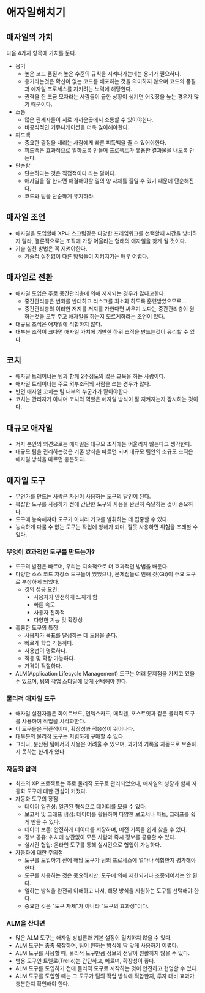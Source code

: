 # 애자일해치기

## 애자일의 가치
다음 4가지 항목에 가치를 둔다.
* 용기
    * 높은 코드 품질과 높은 수준의 규칙을 지켜나가는데는 용기가 필요하다.
    * 용기라는것은 확신이 없는 코드를 배포하는 것을 의미하지 않으며 코드의 품질과 에자일 프로세스를 지키려는 노력에 해당한다.
    * 권력을 쥔 조금 모자라는 사람들이 급한 상황이 생기면 어깃장을 높는 경우가 많기 때문이다.
* 소통
    * 많은 관계자들이 서로 가까운곳에서 소통할 수 있어야한다.
    * 비공식적인 커뮤니케이션을 더욱 많이해야한다.
* 피드백
    * 중요한 결정을 내리는 사람에게 빠른 피득백을 줄 수 있어야한다.
    * 피드백은 효과적으로 일하도록 만들며 프로젝트가 유용한 결과물을 내도록 만든다.
* 단순함
    * 단순하다는 것은 직접적이다 라는 말이다.
    * 애자일을 잘 한다면 해결해야할 일의 양 자체를 줄일 수 있기 때문에 단순해진다.
    * 코드와 팀을 단순하게 유지하라.
## 애자일 조언
* 애자일을 도입할때 XP나 스크럼같은 다양한 프레임워크를 선택할때 시간을 낭비하지 말라, 결론적으로는 조직에 가장 어울리는 형태의 애자일을 찾게 될 것이다.
* 기술 실천 방법은 꼭 지켜야한다.
    * 기술적 실천없이 다른 방법들이 지켜지기는 매우 어렵다.

## 애자일로 전환
* 애자일 도입은 주로 중간관리층에 의해 저지되는 경우가 많다고한다.
    * 중간관리층은 변화를 반대하고 리스크를 최소화 하도록 훈련받았으므로...
    * 중간관리층의 이러한 저지를 저지를 가한다면 싸우기 보다는 중간관리층이 원하는것을 모두 주고 애자일을 하는지 모르게하라는 조언이 있다.
* 대규모 조직은 애자일에 적합하지 않다.
* 대부분 조직이 크다면 애자일 가치에 기반한 하위 조직을 만드는것이 유리할 수 있다.

## 코치
* 애자일 트레이너는 팀과 함께 2주정도의 짧은 교육을 하는 사람이다.
* 애자일 트레이너는 주로 외부조직의 사람을 쓰는 경우가 많다.
* 반면 애자일 코치는 팀 내부의 누군가가 맡아야한다.
* 코치는 관리자가 아니며 코치의 역할은 애자일 방식이 잘 지켜지는지 감시하는 것이다.

## 대규모 애자일
* 저자 본인의 의견으로는 애자일은 대규모 조직에는 어울리지 않는다고 생각한다.
* 대규모 팀을 관리하는것은 기존 방식을 따르면 되며 대규모 팀안의 소규모 조직은 애자일 방식을 따르면 충분하다.

## 애자일 도구
- 무언가를 만드는 사람은 자신이 사용하는 도구의 달인이 된다.
- 복잡한 도구를 사용하기 전에 간단한 도구의 사용을 완전히 숙달하는 것이 중요하다.
- 도구에 능숙해져야 도구가 아니라 기교를 발휘하는 데 집중할 수 있다.
- 능숙하게 다룰 수 없는 도구는 작업에 방해가 되며, 잘못 사용하면 위험을 초래할 수 있다.

### 무엇이 효과적인 도구를 만드는가?
* 도구의 발전은 빠르며, 우리는 지속적으로 더 효과적인 방법을 배운다.
* 다양한 소스 코드 저장소 도구들이 있었으나, 문제점들로 인해 깃(Git)이 주요 도구로 부상하게 되었다.
    * 깃의 성공 요인:
        * 사용자가 안전하게 느끼게 함
        * 빠른 속도
        * 사용자 친화적
        * 다양한 기능 및 확장성
* 훌륭한 도구의 특징
    * 사용자가 목표를 달성하는 데 도움을 준다.
    * 빠르게 학습 가능하다.
    * 사용법이 명료하다.
    * 적응 및 확장 가능하다.
    * 가격이 적절하다.
* ALM(Application Lifecycle Management) 도구는 여러 문제점을 가지고 있을 수 있으며, 팀의 작업 스타일에 맞게 선택해야 한다.

### 물리적 애자일 도구
* 애자일 실천자들은 화이트보드, 인덱스카드, 매직펜, 포스트잇과 같은 물리적 도구를 사용하여 작업을 시각화한다.
* 이 도구들은 직관적이며, 확장성과 적응성이 뛰어나다.
* 대부분의 물리적 도구는 저렴하게 구매할 수 있다.
* 그러나, 분산된 팀에서의 사용은 어려울 수 있으며, 과거의 기록을 자동으로 보존하지 못하는 한계가 있다.

### 자동화 압력
* 최초의 XP 프로젝트는 주로 물리적 도구로 관리되었으나, 애자일의 성장과 함께 자동화 도구에 대한 관심이 커졌다.
* 자동화 도구의 장점
    * 데이터 일관성: 일관된 형식으로 데이터를 모을 수 있다.
    * 보고서 및 그래프 생성: 데이터를 활용하여 다양한 보고서나 차트, 그래프를 쉽게 만들 수 있다.
    * 데이터 보존: 안전하게 데이터를 저장하며, 예전 기록을 쉽게 찾을 수 있다.
    * 정보 공유: 위치에 상관없이 모든 사람과 즉시 정보를 공유할 수 있다.
    * 실시간 협업: 온라인 도구를 통해 실시간으로 협업이 가능하다.
* 자동화에 대한 주의점
    * 도구를 도입하기 전에 해당 도구가 팀의 프로세스에 얼마나 적합한지 평가해야 한다.
    * 도구를 사용하는 것은 중요하지만, 도구에 의해 제한되거나 조종되어서는 안 된다.
    * 일하는 방식을 완전히 이해하고 나서, 해당 방식을 지원하는 도구를 선택해야 한다.
    * 중요한 것은 "도구 자체"가 아니라 "도구의 효과성"이다.

### ALM을 산다면
* 많은 ALM 도구는 애자일 방법론과 기본 설정이 일치하지 않을 수 있다.
* ALM 도구는 종종 복잡하며, 팀이 원하는 방식에 딱 맞게 사용하기 어렵다.
* ALM 도구를 사용할 때, 물리적 도구만큼 정보의 전달이 원활하지 않을 수 있다.
* 범용 도구인 트렐로(Trello)는 간단하고, 빠르며, 확장성이 좋다.
* ALM 도구를 도입하기 전에 물리적 도구로 시작하는 것이 안전하고 현명할 수 있다.
* ALM 도구를 도입할 때는 그 도구가 팀의 작업 방식에 적합한지, 투자 대비 효과가 충분한지 확인해야 한다.